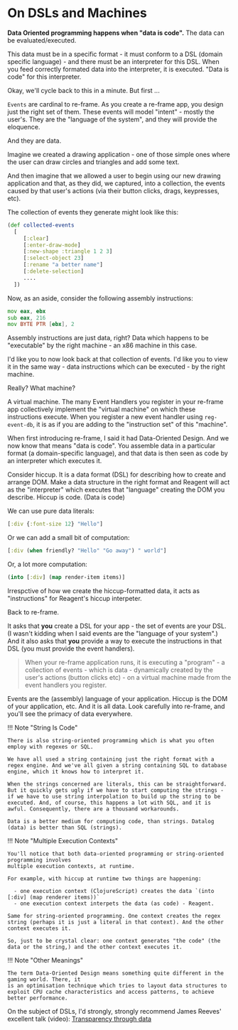 # On DSLs and Machines 

**Data Oriented programming happens when "data is code".**  The data can be evaluated/executed. 

This data must be in a specific format - it must conform to a DSL (domain specific language) - and there must be an interpreter for this DSL. When you feed correctly formated data into the interpreter, it is executed. "Data is code" for this interpreter.

Okay, we'll cycle back to this in a minute. But first ...

`Events` are cardinal to re-frame. As you create a re-frame app, you design just the right set of them. 
These events will model "intent" - mostly the user's. 
They are the "language of the system", and they will provide the eloquence.

And they are data.

Imagine we created a drawing application - one of those simple ones where the user 
can draw circles and triangles and add some text. 

And then imagine that we allowed a user to begin using our new drawing application 
and that, as they did, we captured, into a collection, the events caused by that 
user's actions (via their button clicks, drags, keypresses, etc).
 
The collection of events they generate might look like this:  
```clj
(def collected-events
  [
     [:clear]
     [:enter-draw-mode]
     [:new-shape :triangle 1 2 3]
     [:select-object 23]
     [:rename "a better name"]
     [:delete-selection]
     ....
  ])
```

Now, as an aside, consider the following assembly instructions:
```asm
mov eax, ebx
sub eax, 216
mov BYTE PTR [ebx], 2
```

Assembly instructions are just data, right?  Data which 
happens to be "executable" by the right machine - an x86 machine in this case.

I'd like you to now look back at that collection of events. I'd like you to view it in the 
same way - data instructions which can be executed - by the right machine.

Really? What machine?

A virtual machine. The many Event Handlers you register in your re-frame app 
collectively implement 
the "virtual machine" on which these instructions execute. When you register 
a new event handler using `reg-event-db`, 
it is as if you are adding to the "instruction set" of this "machine".

When first introducing re-frame, I said it had Data-Oriented Design. 
And we now know that means "data is code". You assemble data
in a particular format (a domain-specific language), 
and that data is then seen as code by an interpreter which executes it.

Consider hiccup. It is a data format (DSL) for describing how to create and 
arrange DOM. Make a data structure in the right format
and Reagent will act as the "interpreter" which executes that "language" 
creating the DOM you describe. Hiccup is code. (Data is code)

We can use pure data literals:
```clj
[:div {:font-size 12} "Hello"] 
```

Or we can add a small bit of computation: 
```clj
[:div (when friendly? "Hello" "Go away") " world"]
```

Or, a lot more computation:
```clj
(into [:div] (map render-item items)]
```
Irrespctive of how we create the hiccup-formatted data, it acts as "instructions" for Reagent's hiccup interpeter.

Back to re-frame. 

It asks that **you** create a DSL for your app - the set of events are your DSL.
(I wasn't kidding when I said events are the "language of your system".) 
And it also asks that **you** provide 
a way to execute the instructions in that DSL (you must provide the event handlers).

> When your re-frame application runs, 
it is executing a "program" - a collection of events - which is data - dynamically created by the user's actions (button clicks etc) - on a 
virtual machine made from the event handlers you register. 

Events are the (assembly) language of your application.
Hiccup is the DOM of your application, etc.  And it is all data.
Look carefully into re-frame, and you'll see the primacy of data everywhere.


!!! Note "String Is Code"

    There is also string-oriented programming which is what you often employ with regexes or SQL. 
    
    We have all used a string containing just the right format with a regex engine. And we've all given a string containing SQL to database engine, which it knows how to interpret it.
    
    When the strings concerned are literals, this can be straightforward. But it quickly gets ugly if we have to start computing the strings - if we have to use string interpolation to build up the string to be executed. And, of course, this happens a lot with SQL, and it is awful. Consequently, there are a thousand workarounds.

    Data is a better medium for computing code, than strings. Datalog (data) is better than SQL (strings).


!!! Note "Multiple Execution Contexts"

    You'll notice that both data-oriented programming or string-oriented programming involves
    multiple execution contexts, at runtime. 

    For example, with hiccup at runtime two things are happening: 

      - one execution context (ClojureScript) creates the data `(into [:div] (map renderer items))`
      - one execution context interpets the data (as code) - Reagent.

    Same for string-oriented programming. One context creates the regex string (perhaps it is just a literal in that context). And the other context executes it. 

    So, just to be crystal clear: one context generates "the code" (the data or the string,) and the other context executes it. 


!!! Note "Other Meanings"
    
    The term Data-Oriented Design means something quite different in the gaming world. There, it
    is an optimisation technique which tries to layout data structures to exploit CPU cache characteristics and access patterns, to achieve better performance.


On the subject of DSLs, I'd strongly, strongly recommend James Reeves' excellent talk (video): [Transparency through data](https://www.youtube.com/watch?v=zznwKCifC1A) 
